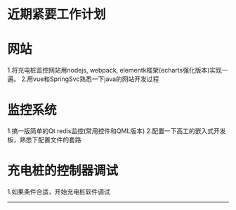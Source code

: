 近期紧要工作计划
========

# 网站 #

1.将充电桩监控网站用nodejs, webpack, elementk框架(echarts强化版本)实现一遍。
2.用vue和SpringSvc熟悉一下java的网站开发过程

# 监控系统 #

1.搞一版简单的Qt redis监控(常用控件和QML版本)
2.配置一下高工的嵌入式开发板，熟悉下配置文件的套路

# 充电桩的控制器调试 #
1.如果条件合适，开始充电桩软件调试


-------------------------------------------------------------------------------

